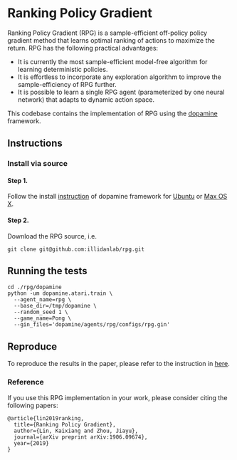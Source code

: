 # Ranking Policy Gradient
Ranking Policy Gradient (RPG) is a sample-efficient off-policy policy gradient method
that learns optimal ranking of actions to maximize the return.
RPG has the following practical advantages:
- It is currently the most sample-efficient model-free algorithm for learning deterministic policies.
- It is effortless to incorporate any exploration algorithm to improve the sample-efficiency of RPG further.
- It is possible to learn a single RPG agent (parameterized by one neural network) that adapts to dynamic action space.  

This codebase contains the implementation of RPG using the
[dopamine](https://github.com/google/dopamine) framework. 


## Instructions


### Install via source
#### Step 1. 
Follow the install [instruction](https://github.com/KaixiangLin/dopamine/blob/master/README.md#install-via-source) of 
dopamine framework for [Ubuntu](https://github.com/KaixiangLin/dopamine/blob/master/README.md#ubuntu) 
or [Max OS X](https://github.com/KaixiangLin/dopamine/blob/master/README.md#mac-os-x). 

#### Step 2. 
Download the RPG source, i.e.

```
git clone git@github.com:illidanlab/rpg.git
```


## Running the tests

```
cd ./rpg/dopamine 
python -um dopamine.atari.train \
  --agent_name=rpg \
  --base_dir=/tmp/dopamine \
  --random_seed 1 \
  --game_name=Pong \
  --gin_files='dopamine/agents/rpg/configs/rpg.gin'
```

## Reproduce 
To reproduce the results in the paper, please refer to the instruction in [here](code.md). 

### Reference

If you use this RPG implementation in your work, please consider citing the following papers:
```
@article{lin2019ranking,
  title={Ranking Policy Gradient},
  author={Lin, Kaixiang and Zhou, Jiayu},
  journal={arXiv preprint arXiv:1906.09674},
  year={2019}
}
```

